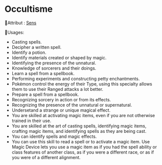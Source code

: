 # Occultisme

🚧Attribut : [Sens](/docs/attributs/sens.md)

🚧Usages:

- Casting spells.
- Decipher a written spell.
- Identify a potion.
- Identify materials created or shaped by magic.
- Identifying the presence of the unnatural.
- Knowledge of sorcerers and their doings.
- Learn a spell from a spellbook.
- Performing experiments and constructing petty enchantments.
- Pokémon control the energy of their Type, using this specialty allows them to use their Ranged attacks a lot better.
- Prepare a spell from a spellbook.
- Recognizing sorcery in action or from its effects.
- Recognizing the presence of the unnatural or supernatural.
- Undersetand a strange or unique magical effect.
- You are skilled at activating magic items, even if you are not otherwise trained in their use.
- You are skilled at the art of casting spells, identifying magic items, crafting magic items, and identifying spells as they are being cast.
- You can identify spells and magic effects.
- You can use this skill to read a spell or to activate a magic item. Use Magic Device lets you use a magic item as if you had the spell ability or class features of another class, as if you were a different race, or as if you were of a different alignment.
